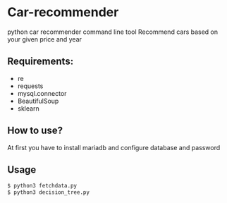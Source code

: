 # Car-recommender
python car recommender command line tool 
Recommend cars based on your given price and year

## Requirements:
* re
* requests
* mysql.connector
* BeautifulSoup
* sklearn

## How to use?
At first you have to install mariadb and configure database and password

## Usage
```bash
$ python3 fetchdata.py
$ python3 decision_tree.py
